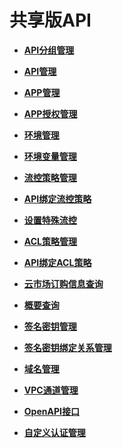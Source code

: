# 共享版API<a name="apig-zh-api-180713013"></a>

-   **[API分组管理](API分组管理.md)**  

-   **[API管理](API管理.md)**  

-   **[APP管理](APP管理.md)**  

-   **[APP授权管理](APP授权管理.md)**  

-   **[环境管理](环境管理.md)**  

-   **[环境变量管理](环境变量管理.md)**  

-   **[流控策略管理](流控策略管理.md)**  

-   **[API绑定流控策略](API绑定流控策略.md)**  

-   **[设置特殊流控](设置特殊流控.md)**  

-   **[ACL策略管理](ACL策略管理.md)**  

-   **[API绑定ACL策略](API绑定ACL策略.md)**  

-   **[云市场订购信息查询](云市场订购信息查询.md)**  

-   **[概要查询](概要查询.md)**  

-   **[签名密钥管理](签名密钥管理.md)**  

-   **[签名密钥绑定关系管理](签名密钥绑定关系管理.md)**  

-   **[域名管理](域名管理.md)**  

-   **[VPC通道管理](VPC通道管理.md)**  

-   **[OpenAPI接口](OpenAPI接口.md)**  

-   **[自定义认证管理](自定义认证管理.md)**  


